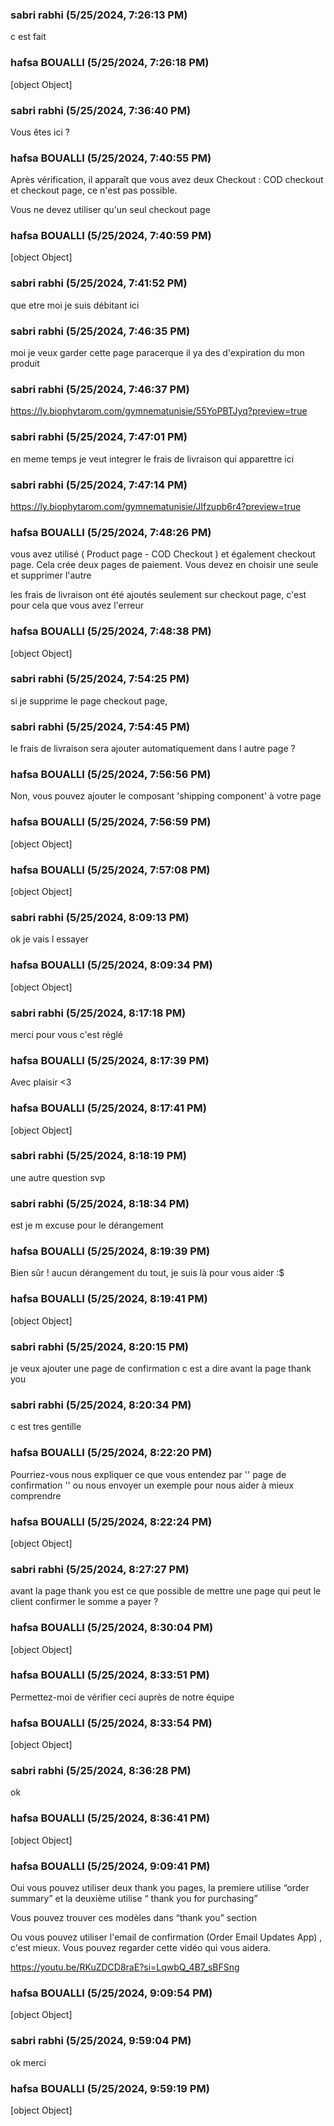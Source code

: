 ### sabri rabhi (5/25/2024, 7:26:13 PM)

c est fait

### hafsa BOUALLI (5/25/2024, 7:26:18 PM)

[object Object]

### sabri rabhi (5/25/2024, 7:36:40 PM)

Vous êtes ici ?

### hafsa BOUALLI (5/25/2024, 7:40:55 PM)

Après vérification, il apparaît que vous avez deux Checkout  : COD checkout  et checkout page, ce n'est pas possible. 

Vous ne devez utiliser qu'un seul checkout page

### hafsa BOUALLI (5/25/2024, 7:40:59 PM)

[object Object]

### sabri rabhi (5/25/2024, 7:41:52 PM)

que etre moi je suis débitant ici

### sabri rabhi (5/25/2024, 7:46:35 PM)

moi je veux garder  cette page paracerque il ya  des d'expiration  du mon produit

### sabri rabhi (5/25/2024, 7:46:37 PM)

https://ly.biophytarom.com/gymnematunisie/55YoPBTJyq?preview=true

### sabri rabhi (5/25/2024, 7:47:01 PM)

en meme temps je veut integrer le frais de livraison qui apparettre ici

### sabri rabhi (5/25/2024, 7:47:14 PM)

https://ly.biophytarom.com/gymnematunisie/JIfzupb6r4?preview=true

### hafsa BOUALLI (5/25/2024, 7:48:26 PM)

vous avez utilisé ( Product page - COD Checkout ) et également checkout page. Cela crée deux pages de paiement. Vous devez en choisir une seule et supprimer l'autre 

les frais de livraison ont été ajoutés seulement sur checkout page, c'est pour cela que vous avez l'erreur

### hafsa BOUALLI (5/25/2024, 7:48:38 PM)

[object Object]

### sabri rabhi (5/25/2024, 7:54:25 PM)

si je supprime le page checkout page,

### sabri rabhi (5/25/2024, 7:54:45 PM)

le frais de livraison sera ajouter automatiquement dans l autre page ?

### hafsa BOUALLI (5/25/2024, 7:56:56 PM)

Non, vous pouvez ajouter le composant 'shipping component' à votre page

### hafsa BOUALLI (5/25/2024, 7:56:59 PM)

[object Object]

### hafsa BOUALLI (5/25/2024, 7:57:08 PM)

[object Object]

### sabri rabhi (5/25/2024, 8:09:13 PM)

ok je vais l essayer

### hafsa BOUALLI (5/25/2024, 8:09:34 PM)

[object Object]

### sabri rabhi (5/25/2024, 8:17:18 PM)

merci pour vous c'est réglé

### hafsa BOUALLI (5/25/2024, 8:17:39 PM)

Avec plaisir <3

### hafsa BOUALLI (5/25/2024, 8:17:41 PM)

[object Object]

### sabri rabhi (5/25/2024, 8:18:19 PM)

une autre question svp

### sabri rabhi (5/25/2024, 8:18:34 PM)

est je m excuse pour le dérangement

### hafsa BOUALLI (5/25/2024, 8:19:39 PM)

Bien sûr ! aucun dérangement du tout, je suis là pour vous aider :$

### hafsa BOUALLI (5/25/2024, 8:19:41 PM)

[object Object]

### sabri rabhi (5/25/2024, 8:20:15 PM)

je veux ajouter une page de confirmation 
c est a dire avant la page thank you

### sabri rabhi (5/25/2024, 8:20:34 PM)

c est tres gentille

### hafsa BOUALLI (5/25/2024, 8:22:20 PM)

Pourriez-vous nous expliquer ce que vous entendez par '' page de confirmation '' ou nous envoyer un exemple pour nous aider à mieux comprendre

### hafsa BOUALLI (5/25/2024, 8:22:24 PM)

[object Object]

### sabri rabhi (5/25/2024, 8:27:27 PM)

avant la page thank you est ce que possible de mettre une page qui peut le client confirmer le somme a payer ?

### hafsa BOUALLI (5/25/2024, 8:30:04 PM)

[object Object]

### hafsa BOUALLI (5/25/2024, 8:33:51 PM)

Permettez-moi de vérifier ceci auprès de notre équipe

### hafsa BOUALLI (5/25/2024, 8:33:54 PM)

[object Object]

### sabri rabhi (5/25/2024, 8:36:28 PM)

ok

### hafsa BOUALLI (5/25/2024, 8:36:41 PM)

[object Object]

### hafsa BOUALLI (5/25/2024, 9:09:41 PM)

Oui vous pouvez utiliser deux thank you pages, la premiere utilise “order summary” et la deuxième utilise “ thank you for purchasing” 

Vous pouvez trouver ces modèles dans “thank you” section

Ou vous pouvez utiliser l'email de confirmation (Order Email Updates App) , c'est mieux. Vous pouvez regarder cette vidéo qui vous aidera. 

https://youtu.be/RKuZDCD8raE?si=LqwbQ_4B7_sBFSng

### hafsa BOUALLI (5/25/2024, 9:09:54 PM)

[object Object]

### sabri rabhi (5/25/2024, 9:59:04 PM)

ok merci

### hafsa BOUALLI (5/25/2024, 9:59:19 PM)

[object Object]
